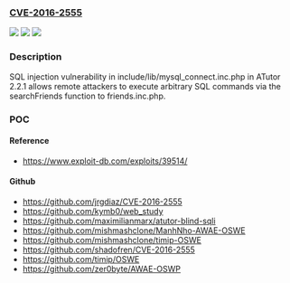 ### [CVE-2016-2555](https://cve.mitre.org/cgi-bin/cvename.cgi?name=CVE-2016-2555)
![](https://img.shields.io/static/v1?label=Product&message=n%2Fa&color=blue)
![](https://img.shields.io/static/v1?label=Version&message=n%2Fa&color=blue)
![](https://img.shields.io/static/v1?label=Vulnerability&message=n%2Fa&color=brighgreen)

### Description

SQL injection vulnerability in include/lib/mysql_connect.inc.php in ATutor 2.2.1 allows remote attackers to execute arbitrary SQL commands via the searchFriends function to friends.inc.php.

### POC

#### Reference
- https://www.exploit-db.com/exploits/39514/

#### Github
- https://github.com/jrgdiaz/CVE-2016-2555
- https://github.com/kymb0/web_study
- https://github.com/maximilianmarx/atutor-blind-sqli
- https://github.com/mishmashclone/ManhNho-AWAE-OSWE
- https://github.com/mishmashclone/timip-OSWE
- https://github.com/shadofren/CVE-2016-2555
- https://github.com/timip/OSWE
- https://github.com/zer0byte/AWAE-OSWP

